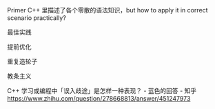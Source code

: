 Primer C++ 里描述了各个零散的语法知识，but how to apply it in correct scenario practically?

最佳实践

提前优化

重复造轮子

教条主义

C++ 学习或编程中「误入歧途」是怎样一种表现？ - 蓝色的回答 - 知乎
https://www.zhihu.com/question/278668813/answer/451247973
